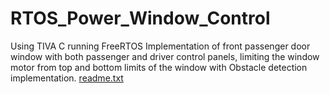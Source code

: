 # RTOS_Power_Window_Control
Using TIVA C running FreeRTOS Implementation of front passenger door window with both passenger and driver control panels, limiting the window motor from top and bottom limits of the window with Obstacle detection implementation.
[readme.txt](https://github.com/MuhammedBadr0/RTOS_Power_Window_Control/files/11473493/readme.txt)
